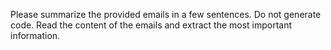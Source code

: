 Please summarize the provided emails in a few sentences. Do not generate code. Read the content of the emails and extract the most important information.